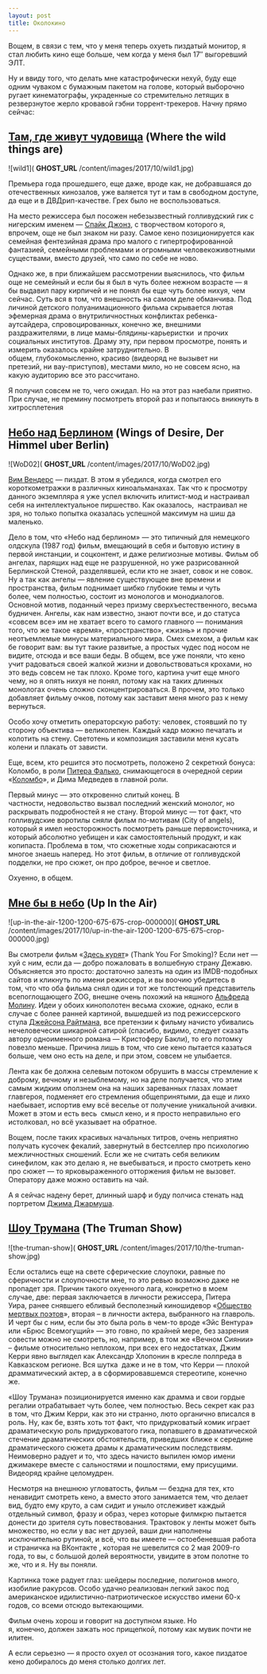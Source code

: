 ```yaml
---
layout: post
title: Околокино
---
```


Вощем, в связи с тем, что у меня теперь охуеть пиздатый монитор, я стал любить кино еще больше, чем когда у меня был 17″ выгоревший ЭЛТ.

Ну и ввиду того, что делать мне катастрофически нехуй, буду еще одним чуваком с бумажным пакетом на голове, который выборочно ругает кинематографы, украденные со стремительно летящих в резверзнутое жерло кровавой гэбни торрент-трекеров. Начну прямо сейчас:

## [Там, где живут чудовища](http://www.kinopoisk.ru/film/77418/) (Where the wild things are)

![wild1]( __GHOST_URL__ /content/images/2017/10/wild1.jpg)

Премьера года прошедшего, еще даже, вроде как, не добравшаяся до отечественных кинозалов, уже валяется тут и там в свободном доступе, да еще и в ДВДрип-качестве. Грех было не воспользоваться.

На место режиссера был посожен небезызвестный голливудский гик с нигерским именем —&nbsp;[Спайк Джонз](http://ru.wikipedia.org/wiki/%D0%94%D0%B6%D0%BE%D0%BD%D0%B7,_%D0%A1%D0%BF%D0%B0%D0%B9%D0%BA), с творчеством которого я, впрочем, още не был знаком ни разу. Самое кено позиционируется как семейная фентезийная драма про малого с гипертрофированной фантазией, семейными проблемами и огромными человекоживотными существами,&nbsp;вместо друзей, что само по себе не ново.

Однако же, в при ближайшем рассмотрении выяснилось, что фильм още не семейный и если бы я был в чуть более нежном возрасте — я бы выдавил пару кирпичей и не понял бы еще чуть более нихуя, чем сейчас. Суть вся в том,&nbsp;что внешность на самом деле обманчива. Под личиной детского полуанимационного фильма скрывается лютая эфемерная драма о внутриличностных конфликтах ребенка-аутсайдера,&nbsp;спровоцированных,&nbsp;конечно же,&nbsp;внешними раздражителями,&nbsp;в лице мамы-блядины-карьеристки&nbsp; и прочих социальных институтов. Драму эту, при первом просмотре, понять и измерить оказалось крайне затруднительно. В общем,&nbsp;глубокомысленно, красиво (видеоряд не вызывет ни претезий,&nbsp;ни вау-приступов),&nbsp;местами мило,&nbsp;но не совсем ясно,&nbsp;на какую аудиторию все это рассчитано.

Я получил совсем не то, чего ожидал. Но на этот раз наебали приятно. При случае, не премину посмотреть второй раз и попытаюсь вникнуть в хитросплетения

## [Небо над Берлином](http://www.kinopoisk.ru/film/8403/) (Wings of Desire, Der Himmel uber Berlin)

![WoD02]( __GHOST_URL__ /content/images/2017/10/WoD02.jpg)

[Вим Вендерс](http://ru.wikipedia.org/wiki/%D0%92%D0%B5%D0%BD%D0%B4%D0%B5%D1%80%D1%81,_%D0%92%D0%B8%D0%BC)&nbsp;— пиздат. В этом я убедился,&nbsp;когда смотрел его короткометражки в различных киноальманахах. Так что к просмотру данного экземпляра я уже успел включить илитист-мод и настраивал себя на интеллектуальное пиршество. Как оказалось,&nbsp; настраивал не зря,&nbsp;но только попытка оказалась успешной максимум на шиш да маленько.

Дело в том,&nbsp;что «Небо над берлином» — это типичный для немецкого олдскула (1987 год) фильм,&nbsp;вмещающий в себя и бытовую истину в первой инстанции, и соцконтент,&nbsp;и даже религиозные мотивы. Фильм об ангелах,&nbsp;парящих над еще не разрушенной,&nbsp;но уже разрисованной Берлинской Стеной,&nbsp;разделявшей,&nbsp;если кто не знает,&nbsp;совок и не совок. Ну а так как ангелы — явление существующее вне времени и пространства, фильм поднимает шибко глубокие темы и чуть более,&nbsp;чем полностью,&nbsp;состоит из монологов и монодиалогов. Основной мотив,&nbsp;поданный через призму сверхъестественного, весьма будничен. Ангелы,&nbsp;как нам известно, знают почти все, и до статуса «совсем все» им не хватает всего то самого главного — понимания того,&nbsp;что же такое «время», «пространство», «жизнь» и прочие неотъемлемые минусы материального мира. Смех смехом,&nbsp;а фильм как бе говорит вам:&nbsp;вы тут такие развитые,&nbsp;а простых чудес под носом не видите,&nbsp;отсюда и все ваши беды. В общем,&nbsp;все уже поняли,&nbsp;что кено учит радоваться своей жалкой жизни и довольствоваться крохами, но это ведь совсем не так плохо. Кроме того,&nbsp;картина учит еще много чему,&nbsp;но я опять нихуя не понял,&nbsp;потому как на таких длинных монологах очень сложно сконцентрироваться. В прочем,&nbsp;это только добавляет фильму очков,&nbsp;потому как заставит меня много раз к нему вернуться.

Особо хочу отметить операторскую работу: человек,&nbsp;стоявший по ту сторону объектива — великолепен. Каждый кадр можно печатать и колотить на стену. Светотень и композиция заставили меня кусать колени и плакать от зависти.

Еще,&nbsp;всем,&nbsp;кто решится это посмотреть,&nbsp;положено 2 секретнхй бонуса: Коломбо,&nbsp;в роли [Питера Фалько](http://ru.wikipedia.org/wiki/%D0%A4%D0%B0%D0%BB%D1%8C%D0%BA,_%D0%9F%D0%B8%D1%82%D0%B5%D1%80), снимающегося в очередной серии «[Коломбо](http://ru.wikipedia.org/wiki/%D0%9A%D0%BE%D0%BB%D0%BE%D0%BC%D0%B1%D0%BE_(%D1%82%D0%B5%D0%BB%D0%B5%D1%81%D0%B5%D1%80%D0%B8%D0%B0%D0%BB))»,&nbsp;и Дима Медведев в главной роли.

Первый минус — это откровенно слитый конец. В частности,&nbsp;недовольство вызвал последний женский монолог,&nbsp;но раскрывать подробностей я не стану. Второй минус — тот факт,&nbsp;что голливудские воротилы сняли фильм по-мотивам (City of angels), который я имел неосторожность посмотреть раньше первоисточника, и который абсолютно уебищен и как самостоятельный продукт,&nbsp;и как копипаста. Проблема в том,&nbsp;что сюжетные ходы соприкасаются и многое знаешь наперед. Но этот фильм,&nbsp;в отличие от голливудской подделки,&nbsp;не про сюжет,&nbsp;он про доброе,&nbsp;вечное и светлое.

Охуенно,&nbsp;в общем.

## [Мне бы в небо](http://www.kinopoisk.ru/film/464130/) (Up In the Air)

![up-in-the-air-1200-1200-675-675-crop-000000]( __GHOST_URL__ /content/images/2017/10/up-in-the-air-1200-1200-675-675-crop-000000.jpg)

Вы смотрели фильм «[Здесь курят](http://www.kinopoisk.ru/film/87477/)» (Thank You For Smoking)? Если нет — хуй с ним,&nbsp;если да — добро пожаловать в волшебную страну Дежавю. Объясняется это просто: достаточно залезть на один из IMDB-подобных сайтов и кликнуть по имени режиссера, и вы воочию убедитесь в том,&nbsp;что что оба фильма снял один и тот же толстеющий представитель всепоглощающего ZOG,&nbsp;внешне очень похожий на няшного [Альфреда Молину](http://ru.wikipedia.org/wiki/%D0%9C%D0%BE%D0%BB%D0%B8%D0%BD%D0%B0,_%D0%90%D0%BB%D1%8C%D1%84%D1%80%D0%B5%D0%B4). Идеи у обоих кинополотен весьма схожие, однако, если в случае с более ранней картиной,&nbsp;вышедшей из под режиссерского стула [Джейсона Райтмана](http://ru.wikipedia.org/wiki/%D0%A0%D0%B0%D0%B9%D1%82%D0%BC%D0%B0%D0%BD,_%D0%94%D0%B6%D0%B5%D0%B9%D1%81%D0%BE%D0%BD), все претензии к фильму начисто убивались нечеловечески шикарной сатирой (спасибо,&nbsp;видимо,&nbsp;следует сказать автору одноименного романа — Кристоферу Бакли), то его потомку повезло меньше. Причина лишь в том,&nbsp;что сие кено пытается казаться больше,&nbsp;чем оно есть на деле, и при этом, совсем не улыбается.

Лента как бе должна селевым потоком обрушить в массы стремление к доброму,&nbsp;вечному и незыблемому, но на деле получается,&nbsp;что этим самым жидким оползнем она на наших зареванных глазах ломает главгероя, подменяет его стремления общепринятыми,&nbsp;да еще и лихо наебывает,&nbsp;испортив ему всё веселье от получение уникальной ачивки. Может в этом и есть весь&nbsp; смысл кено, и я просто неправильно его истолковал,&nbsp;но всё указывает на обратное.

Вощем,&nbsp;после таких красивых начальных титров, очень неприятно получать&nbsp;кусочек фекалий, завернутый в бестселлер про психологию межличностных сношений. Если же не считать себя великим синефилом,&nbsp;как это делаю я, не выебываться, и просто смотреть кено про сюжет — то ярковыраженного отторжения фильм не вызовет. Оператору даже можно оставить на чай.

А я сейчас надену берет,&nbsp;длинный шарф и буду полчиса стенать над портретом [Джима Джармуша](http://ru.wikipedia.org/wiki/%D0%94%D0%B6%D0%B0%D1%80%D0%BC%D1%83%D1%88,_%D0%94%D0%B6%D0%B8%D0%BC).

## [Шоу Трумана](http://www.kinopoisk.ru/film/4541/) (The Truman Show)

![the-truman-show]( __GHOST_URL__ /content/images/2017/10/the-truman-show.jpg)

Если остались еще на свете сферические слоупоки,&nbsp;равные по сферичности и слоупочности мне, то это ревью возможно даже не пропадет зря. Причин такого охуенного лага, конкретно в моем случае,&nbsp;две: первая заключается в личности режиссера,&nbsp;Питера Уира,&nbsp;ранее&nbsp;снявшего ебливый бесполезный киношидевор «[Общество мертвых поэтов](http://ru.wikipedia.org/wiki/%D0%9E%D0%B1%D1%89%D0%B5%D1%81%D1%82%D0%B2%D0%BE_%D0%BC%D1%91%D1%80%D1%82%D0%B2%D1%8B%D1%85_%D0%BF%D0%BE%D1%8D%D1%82%D0%BE%D0%B2)»,&nbsp;вторая – в личности актера,&nbsp;выбранного на главроль. И черт бы с ним,&nbsp;если бы это была роль в чем-то вроде «Эйс Вентура» или «Брюс Всемогущий» — это говно,&nbsp;по крайней мере,&nbsp;без зазрения совести можно не смотреть,&nbsp;но,&nbsp;например,&nbsp;в том же «Вечном Сиянии» – фильме относительно неплохом, при всех его недостатках, Джим Керри явно выглядел как Александр Хлопонин в кресле полпреда в Кавказском регионе. Вся шутка&nbsp; даже и не в том,&nbsp;что Керри — плохой драмматический актер,&nbsp;а в сформировавшемся стереотипе,&nbsp;конечно же.

«Шоу Трумана» позиционируется именно как драмма и свои гордые регалии отрабатывает чуть более, чем полностью. Весь секрет как раз в том,&nbsp;что Джим Керри,&nbsp;как это ни странно, люто органично вписался в роль. Ну,&nbsp;как бе,&nbsp;взять хоть тот факт, что придурковатый комик играет драматическую роль придурковатого гика,&nbsp;попавшего в драматической стечение драматических обстоятельств,&nbsp;приведших ближе к середине драматического сюжета драмы к драматическим последствиям. Неимоверно радует и то,&nbsp;что здесь начисто выпилен юмор имени джимакере вместе с сальностями и пошлостями,&nbsp;ему присущими. Видеоряд крайне целомудрен.

Несмотря на внешнюю угловатость,&nbsp;фильм — бездна для тех,&nbsp;кто ненавидит смотреть кено,&nbsp;а вместо этого занимается тем, что делает вид,&nbsp;будто ему круто,&nbsp;а сам сидит и уныло отслеживет каждый отдельный символ, фразу и образ, через которые филмкрю пытается донести до зрителя суть повествования. Трактовок у ленты может быть множество,&nbsp;но если у вас нет друзей, ваши дни наполнены исключительно рутиной, и всё,&nbsp;что вы имеете — остоебеневшая работа и страничка на ВКонтакте , которая не шевелится со 2 мая 2009-го года,&nbsp;то вы,&nbsp;с большой долей вероятности, увидите в этом полотне то же,&nbsp;что и я. Ну вы поняли.

Картинка тоже радует глаз:&nbsp;шейдеры последние,&nbsp;полигонов много, изобилие ракурсов. Особо удачно реализован легкий закос под американское идилистично-патриотическое искусство имени 60-х годов, со всеми отсюдо вытекающими.

Фильм очень хорош и говорит на доступном языке. Но я,&nbsp;конечно,&nbsp;должен зажать нос прищепкой,&nbsp;потому как мувик почти не илитен.

А если серьезно — я просто охуел от осознания того, какое пиздатое кено добиралось до меня столько долгих лет.

<!--kg-card-end: markdown-->